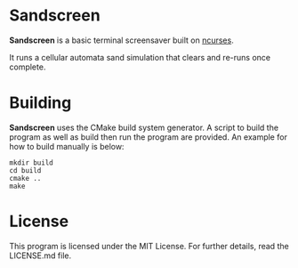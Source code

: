 # Sandscreen

**Sandscreen** is a basic terminal screensaver built on [ncurses](https://invisible-mirror.net/archives/ncurses/).

It runs a cellular automata sand simulation that clears and re-runs once complete.

# Building

**Sandscreen** uses the CMake build system generator. A script to build the program as well as build then run the program are provided. An example for how to build manually is below:

```
mkdir build
cd build
cmake ..
make
```

# License

This program is licensed under the MIT License. For further details, read the LICENSE.md file.
